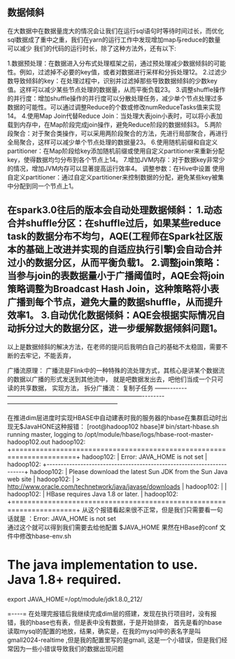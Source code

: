 数据倾斜
---
在大数据中在数据量庞大的情况会让我们在运行sql语句时等待时间过长，而优化sql数据成了重中之重，我们在yarn的运行工作中发现增加map与reduce的数量
可以减少 我们的代码的运行时长，除了这种方法外，还有以下:

1.数据预处理‌：在数据进入分布式处理框架之前，通过预处理减少数据倾斜的可能性。例如，过滤掉不必要的key值，或者对数据进行采样和分拆处理‌12。
2.‌过滤少数导致倾斜的key‌：在处理过程中，识别并过滤掉那些导致数据倾斜的少数key值。这样可以减少某些节点处理的数据量，从而平衡负载‌23。
3.‌调整shuffle操作的并行度‌：增加shuffle操作的并行度可以分散处理任务，减少单个节点处理过多数据的可能性。可以通过调整Reduce的个数或修改numReduceTasks值来实现‌14。
4.‌使用Map Join代替Reduce Join‌：当处理大表join小表时，可以将小表加载到内存中，在Map阶段完成join操作，避免Reduce阶段的数据倾斜‌3。
5.‌两阶段聚合‌：对于聚合类操作，可以采用两阶段聚合的方法，先进行局部聚合，再进行全局聚合，这样可以减少单个节点处理的数据量‌23。
6.‌使用随机前缀和自定义partitioner‌：在Map阶段给key添加随机前缀或使用自定义partitioner来重新分配key，使得数据均匀分布到各个节点上‌14。
7.‌增加JVM内存‌：对于数据key非常少的情况，增加JVM内存可以显著提高运行效率‌4。
‌调整参数‌：在Hive中设置
使用自定义partitioner‌：通过自定义partitioner来控制数据的分配，避免某些key被集中分配到同一个节点上‌1。


在spark3.0往后的版本会自动处理数据倾斜：
1.‌动态合并shuffle分区‌：在shuffle过后，如果某些reduce task的数据分布不均匀，AQE(工程师在Spark社区版本的基础上改进并实现的自适应执行引擎)会自动合并过小的数据分区，从而平衡负载‌1。
2.‌调整join策略‌：当参与join的表数据量小于广播阈值时，AQE会将join策略调整为Broadcast Hash Join，这种策略将小表广播到每个节点，避免大量的数据shuffle，从而提升效率‌1。
3.‌自动优化数据倾斜‌：AQE会根据实际情况自动拆分过大的数据分区，进一步缓解数据倾斜问题‌1。
---


以上是数据倾斜的解决方法，在老师的提问后我明白自己的基础不太稳固，需要不断的去牢记，不能丢弃，

广播流原理：
广播流是Flink中的一种特殊的流处理方式，其核心是讲某个数据流的数据以广播的形式发送到其他流中，
就是吧数据发出去，吧他们当成一个只可读的共享数据，
实现方法，
拆分广播流：
复制子任务
——-------——————————————————————--------——————————————————


在推进dim层进度时实现HBASE中自动建表时我的服务器的hbase在集群启动时出现无$JavaHONE这种报错：
[root@hadoop102 hbase]# bin/start-hbase.sh
running master, logging to /opt/module/hbase/logs/hbase-root-master-hadoop102.out
hadoop102: +======================================================================+
hadoop102: |                    Error: JAVA_HOME is not set                       |
hadoop102: +----------------------------------------------------------------------+
hadoop102: | Please download the latest Sun JDK from the Sun Java web site        |
hadoop102: |     > http://www.oracle.com/technetwork/java/javase/downloads        |
hadoop102: |                                                                      |
hadoop102: | HBase requires Java 1.8 or later.                                    |
hadoop102: +======================================================================+
从这个报错看起来很不正常，但是我们只需要看一句话就是 ：Error: JAVA_HOME is not set       
通过这个就可以得到我们需要去给他配置 $JAVA_HOME 
果然在HBase的conf 文件中修改hbase-env.sh 
# The java implementation to use.  Java 1.8+ required.
export JAVA_HOME=/opt/module/jdk1.8.0_212/

=----=
在处理完报错后我继续完成dim层的搭建，发现在执行项目时，没有报错，我的hbase也有表，但是表中没有数据，于是开始排查，
首先是看的hbase读取mysql的配置的地放，结果，确实是，在我的mysql中的表名字是叫gmall2024-realtime ,但是我的配置里写的是gmall,
这是一个小错误，但是我们经常因为一些小错误导致我们的数据出现问题

